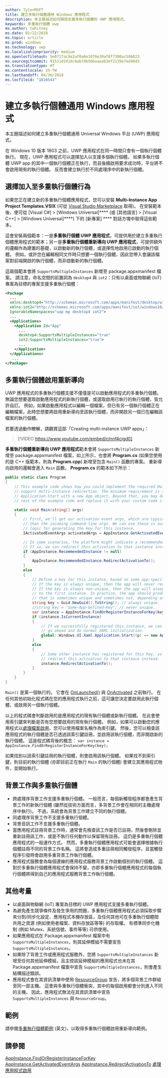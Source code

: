```yaml
---
author: TylerMSFT
title: 建立多執行個體通用 Windows 應用程式
description: 本主題描述如何撰寫支援多執行個體的 UWP 應用程式。
keywords: 多重執行個體 uwp
ms.author: twhitney
ms.date: 02/22/2018
ms.topic: article
ms.prod: windows
ms.technology: uwp
ms.localizationpriority: medium
ms.openlocfilehash: 5e0717ac9a2af0a0e1078e39af8f7300ac506823
ms.sourcegitcommit: 91511d2d1dc8ab74b566aaeab3ef2139e7ed4945
ms.translationtype: HT
ms.contentlocale: zh-TW
ms.lasthandoff: 04/30/2018
ms.locfileid: "1816543"
---
```

# <a name="create-a-multi-instance-universal-windows-app"></a>建立多執行個體通用 Windows 應用程式

本主題描述如何建立多重執行個體通用 Universal Windows 平台 (UWP) 應用程式。

在 Windows 10 版本 1803 之前，UWP 應用程式在同一時間只會有一個執行個體執行。 現在，UWP 應用程式可以選擇加入以支援多個執行個體。 如果多執行個體 UWP app 的其中一個執行個體正在執行，而且後續啟用要求成功時，平台將不會啟用現有的執行個體。 反而會建立執行於不同處理序中的新執行個體。

## <a name="opt-in-to-multi-instance-behavior"></a>選擇加入至多重執行個體行為

如果您正在建立新的多重執行個體應用程式，您可以安裝 **Multi-Instance App Project Templates.VSIX** (可從 [Visual Studio Marketplace](https://aka.ms/E2nzbv) 取得)。 在安裝範本後，便可從 \[Visual C#\] > \[Windows Universal\]**** (或 \[其他語言\] > \[Visual C++\] > \[Windows Universal\]****) 下的 \[新專案\] **** 對話方塊中取得這些範本。

這會安裝兩個範本：一是**多重執行個體 UWP 應用程式**，可提供用於建立多重執行個體應用程式的範本；另一是**多重執行個體重新導向 UWP 應用程式**，可提供額外的邏輯作為建置的基礎，以啟動新的執行個體，或選擇性地啟用已啟動的執行個體。 例如，或許您在編輯相同文件時只想要一個執行個體，因此您帶入會讓該檔案對前端開啟的執行個體，而非啟動新的執行個體。

這兩個範本會將 `SupportsMultipleInstances` 新增至 package.appxmanifest 檔案。 請注意，命名空間的前置詞為 `desktop4` 與 `iot2`：只有以桌面或物聯網 (IoT) 專案為目標的專案支援多重執行個體：

```xml
<Package
  ...
  xmlns:desktop4="http://schemas.microsoft.com/appx/manifest/desktop/windows10/4"
  xmlns:iot2="http://schemas.microsoft.com/appx/manifest/iot/windows10/2"  
  IgnorableNamespaces="uap mp desktop4 iot2">
  ...
  <Applications>
    <Application Id="App"
      ...
      desktop4:SupportsMultipleInstances="true"
      iot2:SupportsMultipleInstances="true">
      ...
    </Application>
  </Applications>
   ...
</Package>
```

## <a name="multi-instance-activation-redirection"></a>多重執行個體啟用重新導向

 UWP 應用程式的多重執行個體支援不僅僅是可以啟動應用程式的多重執行個體。 無論您想要選取啟動應用程式的新執行個體，或選取啟用已執行的執行個體，皆允許自訂。 例如，如果啟動應用程式以編輯一個檔案，但已有另一個執行個體正在編輯檔案，此時您想要將啟用重新導向至該執行個體，而非開啟另一個已在編輯該檔案的執行個體。

若要透過動作瞭解，請觀賞這部「Creating multi-instance UWP apps」：
> [!VIDEO https://www.youtube.com/embed/clnnf4cigd0]

**多重執行個體重新導向 UWP 應用程式**範本會將 `SupportsMultipleInstances` 新增至 package.appxmanifest 檔案，如上所示，也會將  **Program.cs** (如果您使用的是 C++ 版範本，則為 **Program.cpp**) 新增至包含 `Main()` 函數的專案。 重新導向啟用的邏輯會進入 `Main` 函數。 **Program.cs** 的範本如下所示：

``` csharp
public static class Program
{
    // This example code shows how you could implement the required Main method to
    // support multi-instance redirection. The minimum requirement is to call
    // Application.Start with a new App object. Beyond that, you may delete the
    // rest of the example code and replace it with your custom code if you wish.

    static void Main(string[] args)
    {
        // First, we'll get our activation event args, which are typically richer
        // than the incoming command-line args. We can use these in our app-defined
        // logic for generating the key for this instance.
        IActivatedEventArgs activatedArgs = AppInstance.GetActivatedEventArgs();

        // In some scenarios, the platform might indicate a recommended instance.
        // If so, we can redirect this activation to that instance instead, if we wish.
        if (AppInstance.RecommendedInstance != null)
        {
            AppInstance.RecommendedInstance.RedirectActivationTo();
        }
        else
        {
            // Define a key for this instance, based on some app-specific logic.
            // If the key is always unique, then the app will never redirect.
            // If the key is always non-unique, then the app will always redirect
            // to the first instance. In practice, the app should produce a key
            // that is sometimes unique and sometimes not, depending on its own needs.
            string key = Guid.NewGuid().ToString(); // always unique.
            //string key = "Some-App-Defined-Key"; // never unique.
            var instance = AppInstance.FindOrRegisterInstanceForKey(key);
            if (instance.IsCurrentInstance)
            {
                // If we successfully registered this instance, we can now just
                // go ahead and do normal XAML initialization.
                global::Windows.UI.Xaml.Application.Start((p) => new App());
            }
            else
            {
                // Some other instance has registered for this key, so we'll 
                // redirect this activation to that instance instead.
                instance.RedirectActivationTo();
            }
        }
    }
}
```

`Main()` 是第一個執行的。 它會在 [OnLaunched()](https://docs.microsoft.com/uwp/api/windows.ui.xaml.application#Windows_UI_Xaml_Application_OnLaunched_Windows_ApplicationModel_Activation_LaunchActivatedEventArgs_) 與 [OnActivated](https://docs.microsoft.com/uwp/api/windows.ui.xaml.application#Windows_UI_Xaml_Application_OnActivated_Windows_ApplicationModel_Activation_IActivatedEventArgs_) 之前執行。 在任何其他初始化程式碼在您的應用程式執行之前，這可讓您決定要啟用此執行個體，或啟用另一個執行個體。

以上的程式碼會判斷啟用的是應用程式的現有執行個體或新執行個體。 在此會使用索引鍵來判斷是否有您想要啟用的現有執行個體。 例如，如果可以啟動您的應用程式以[處理檔案啟用](https://docs.microsoft.com/en-us/windows/uwp/launch-resume/handle-file-activation)，您可以使用檔案名稱作為索引鍵。 然後，您可以檢查該應用程式的執行個體是否已透過該索引鍵註冊，並啟用該執行個體，而非開啟新的執行個體。 這是程式碼背後的概念： `var instance = AppInstance.FindOrRegisterInstanceForKey(key);`

如果找到以該索引鍵註冊的執行個體，則會啟用該執行個體。 如果找不到索引鍵，則目前的執行個體 (亦即目前正在執行 `Main` 的執行個體) 會建立其應用程式物件，並開始執行。


## <a name="background-tasks-and-multi-instancing"></a>背景工作與多重執行個體

- 跨處理序背景工作支援多重執行個體。 一般而言，每個新觸發程序都會產生背景工作的新執行個體 (雖然從技術方面而言，多背景工作會在相同的主機處理序中執行)。 不過，系統會為背景工作建立不同的執行個體。
- 同處理序背景工作不支援多重執行個體。
- 背景音訊工作不支援多重執行個體。
- 當應用程式註冊背景工作時，通常會先檢查該工作是否已註冊，然後會刪除並重新註冊該工作，或是不執行任何動作以保留現有註冊。 這仍是多重執行個體應用程式的一般運作方式。 然而，多重執行個體應用程式可能會選擇根據執行個體註冊不同的背景工作名稱。 這將會造成多重註冊相同觸發程序，且當觸發程序引發時會啟用多重背景工作執行個體。
- 應用程式服務會為每個連線的應用程式服務背景工作啟動個別的執行個體。 這對於多重執行個體應用程式會保持不變，亦即多重執行個體應用程式的每個執行個體將得到自己的應用程式服務背景工作執行個體。 

## <a name="additional-considerations"></a>其他考量

- 以桌面與物聯網 (IoT) 專案為目標的 UWP 應用程式支援多重執行個體。
- 為避免產生競爭條件及發生爭用的問題，多重執行個體應用程式必須採取步驟來分割/同步化設定、應用程式本機存放區，及任何其他可在多重執行個體間共用之資源 (例如使用者檔案、資料存放區等等) 的存取權。 有標準同步化機制 (例如 Mutex、系統信號、事件等等) 可供使用。
- 如果應用程式在 Package.appxmanifest 檔案中有 `SupportsMultipleInstances`，則其延伸模組不需要宣告 `SupportsMultipleInstances`。 
- 如果除了背景工作或應用程式服務外，您將 `SupportsMultipleInstances` 新增至任何其他延伸模組，且主控該延伸模組的應用程式也未在其 Package.appxmanifest 檔案中宣告 `SupportsMultipleInstances`，則會產生結構描述錯誤。
- 應用程式會在其資訊清單中使用 [ResourceGroup](https://docs.microsoft.com/windows/uwp/launch-resume/declare-background-tasks-in-the-application-manifest) 宣告，將多個背景工作群組至同一部主機。 這會與多重執行個體衝突，其中的每個啟用都會分別進入不同的主機。 因此，應用程式無法在其資訊清單中宣告 `SupportsMultipleInstances` 與 `ResourceGroup`。

## <a name="sample"></a>範例

請參閱[多重執行個體範例](https://aka.ms/Kcrqst) (英文)，以取得多重執行個體啟用重新導向範例。

## <a name="see-also"></a>請參閱

[AppInstance.FindOrRegisterInstanceForKey](https://docs.microsoft.com/uwp/api/windows.applicationmodel.appinstance#Windows_ApplicationModel_AppInstance_FindOrRegisterInstanceForKey_System_String_)
[AppInstance.GetActivatedEventArgs](https://docs.microsoft.com/uwp/api/windows.applicationmodel.appinstance#Windows_ApplicationModel_AppInstance_GetActivatedEventArgs)
[AppInstance.RedirectActivationTo](https://docs.microsoft.com/uwp/api/windows.applicationmodel.appinstance#Windows_ApplicationModel_AppInstance_RedirectActivationTo)
[處理應用程式啟用](https://docs.microsoft.com/windows/uwp/launch-resume/activate-an-app)